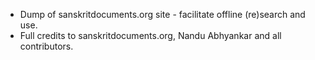 - Dump of sanskritdocuments.org site - facilitate offline (re)search and use.
- Full credits to sanskritdocuments.org, Nandu Abhyankar and all contributors.

